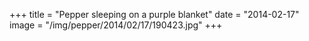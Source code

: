 +++
title = "Pepper sleeping on a purple blanket"
date = "2014-02-17"
image = "/img/pepper/2014/02/17/190423.jpg"
+++


